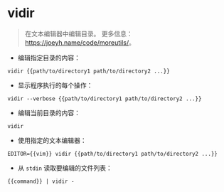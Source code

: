 # vidir

> 在文本编辑器中编辑目录。
> 更多信息：<https://joeyh.name/code/moreutils/>。

- 编辑指定目录的内容：

`vidir {{path/to/directory1 path/to/directory2 ...}}`

- 显示程序执行的每个操作：

`vidir --verbose {{path/to/directory1 path/to/directory2 ...}}`

- 编辑当前目录的内容：

`vidir`

- 使用指定的文本编辑器：

`EDITOR={{vim}} vidir {{path/to/directory1 path/to/directory2 ...}}`

- 从 `stdin` 读取要编辑的文件列表：

`{{command}} | vidir -`
